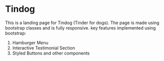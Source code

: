 # Tindog
This is a landing page for Tindog (Tinder for dogs). The page is made using bootstrap classes and is fully responsive.
key features implemented using bootstrap:
1. Hamburger Menu
2. Interactive Testimonial Section
3. Styled Buttons and other components
